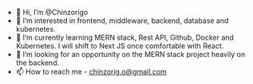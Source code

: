 - 👋 Hi, I’m @Chinzorigo
- 👀 I’m interested in frontend, middleware, backend, database and kubernetes.
- 🌱 I’m currently learning MERN stack, Rest API, Github, Docker and Kubernetes. I will shift to Next JS once comfortable with React.
- 💞️ I’m looking for an opportunity on the MERN stack project heavily on the backend.
- 📫 How to reach me - chinzorig.o@gmail.com

<!---
Chinzorigo/Chinzorigo is a ✨ special ✨ repository because its `README.md` (this file) appears on your GitHub profile.
You can click the Preview link to take a look at your changes.
--->
